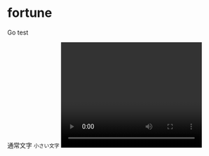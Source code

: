 # fortune

Go test

通常文字
<small>小さい文字</small>
<video width="320" height="240" controls>

  <source src="video.mov" type="video/mp4">
</video>
